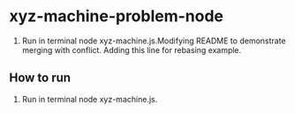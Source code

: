 # xyz-machine-problem-node
<!-- Running process -->

1. Run in terminal node xyz-machine.js.Modifying README to demonstrate merging with conflict. Adding this line for rebasing example.

## How to run 
1. Run in terminal node xyz-machine.js.
